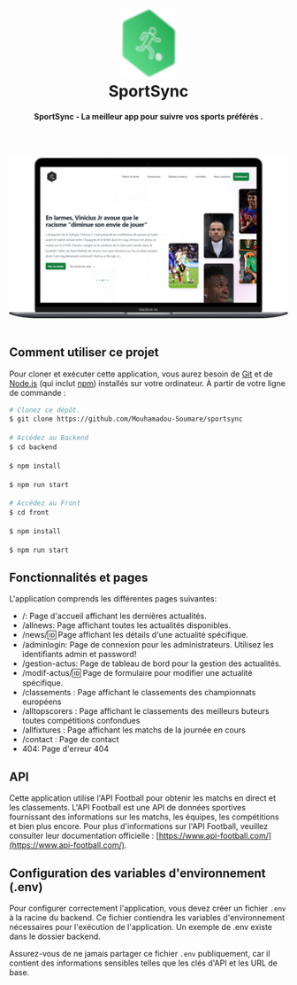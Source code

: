 <h1 align="center">
  <br>
  <a href="#"><img src="https://github.com/Mouhamadou-Soumare/sportsync-node-react/blob/master/backend/public/assets/sportSyncLogo2.png" alt="SportSync" width="100"></a>
  <br>
  SportSync
  <br>
</h1>

<h4 align="center">SportSync - La meilleur app pour suivre vos sports préférés  .</h4>

<br/>
<br/>


![screenshot](https://github.com/Mouhamadou-Soumare/sportsync-node-react/blob/master/backend/public/assets/sportsyncdemo.png)
<br/>
<br/>



## Comment utiliser ce projet

Pour cloner et exécuter cette application, vous aurez besoin de [Git](https://git-scm.com) et de [Node.js](https://nodejs.org/fr/download/) (qui inclut [npm](http://npmjs.com)) installés sur votre ordinateur. À partir de votre ligne de commande :

```bash
# Clonez ce dépôt.
$ git clone https://github.com/Mouhamadou-Soumare/sportsync

# Accédez au Backend
$ cd backend

$ npm install

$ npm run start

# Accédez au Front
$ cd front

$ npm install

$ npm run start
```


## Fonctionnalités et pages

L'application comprends les différentes pages suivantes:

- /: Page d'accueil affichant les dernières actualités.
- /allnews: Page affichant toutes les actualités disponibles.
- /news/:id: Page affichant les détails d'une actualité spécifique.
- /adminlogin: Page de connexion pour les administrateurs. Utilisez les identifiants admin et password!
- /gestion-actus: Page de tableau de bord pour la gestion des actualités.
- /modif-actus/:id: Page de formulaire pour modifier une actualité spécifique.
- /classements : Page affichant le classements des championnats européens 
- /alltopscorers : Page affichant le classements des meilleurs buteurs toutes compétitions confondues 
- /allfixtures : Page affichant les matchs de la journée en cours
- /contact : Page de contact
- 404: Page d'erreur 404




## API

Cette application utilise l'API Football pour obtenir les matchs en direct et les classements. L'API Football est une API de données sportives fournissant des informations sur les matchs, les équipes, les compétitions et bien plus encore. Pour plus d'informations sur l'API Football, veuillez consulter leur documentation officielle : [https://www.api-football.com/](https://www.api-football.com/).


## Configuration des variables d'environnement (.env)

Pour configurer correctement l'application, vous devez créer un fichier `.env` à la racine du backend. Ce fichier contiendra les variables d'environnement nécessaires pour l'exécution de l'application. Un exemple de .env existe dans le dossier backend.


Assurez-vous de ne jamais partager ce fichier `.env` publiquement, car il contient des informations sensibles telles que les clés d'API et les URL de base.
